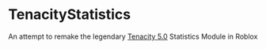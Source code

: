 # TenacityStatistics

An attempt to remake the legendary [Tenacity 5.0](https://tenacity.dev) Statistics Module in Roblox
